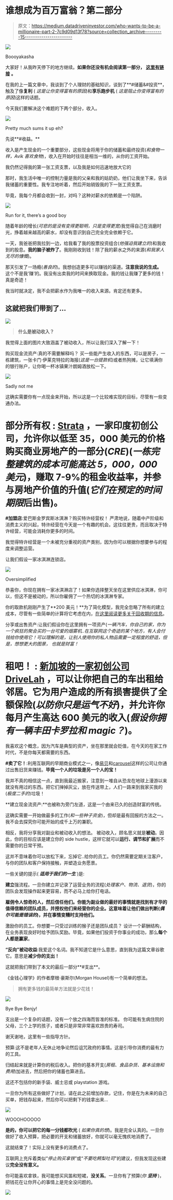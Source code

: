 # 谁想成为百万富翁？第二部分

> 原文：<https://medium.datadriveninvestor.com/who-wants-to-be-a-millionaire-part-2-7c9d09d13f78?source=collection_archive---------15----------------------->

![](img/3f7613b98fe8264015689a46f13ebd4b.png)

Boooyakasha

大家好！从我昨天停下的地方继续。**如果你还没有机会阅读第一部分，** [**这里有链接**](https://medium.com/datadriveninvestor/who-wants-to-be-a-millionaire-part-1-db332d95876b) **。**

在我的上一篇文章中，我谈到了个人理财的基础知识，谈到了**#储蓄&#投资**，触及了像**复利** ( *这是让你变得富有的原因*)和**享乐跑步机** ( *这是阻止你变得富有的原因*)这样的话题。

今天我们要解决这个难题的下两个部分，收入。

![](img/8b2c08bce527b9525a2b300c14e67d6f.png)

Pretty much sums it up eh?

先说**#收益。**

收入是产生现金的一个重要部分，这些现金将用于你的储蓄和最终投资(*和食物一样，Avik 喜欢食物*)，收入在开始时往往是相当一维的，从你的工资开始。

我仍然记得我的第一张工资支票，以及我是如何迅速地放大它的

那时，我生活中唯一的控制力量是我的父亲和我的姑奶奶，他们让我坐下来，告诉我储蓄的重要性。我专注地听着，然后开始销毁我的下一张工资支票。

毕竟，我每个月都会收到一封，对吗？这种对薪水的依赖是一个陷阱。

![](img/ad02d297b7fffe01c0ccfa16d547ebdb.png)

Run for it, there’s a good boy

随着年龄的增长(*可悲的是没有变得更聪明，只是变得更宽*)我觉得自己在消磨时光，挣着越来越高的薪水，却没有意识到自己完全完全依赖于它。

一天，我爸爸把我拉到一边，给我看了我的股票投资组合(*他强迫我建立的*)和我收到的股息。**我的脑子被炸了**。我刚刚收到钱！除了我的薪水之外的来源(*和我家人无尽的慷慨*)。

那天引发了一场瘾(*善良的*)。我想创造更多可以赚钱的渠道。**注意我说的生成。** 这个不是我‘赚’的。我没有出卖我的时间来换取现金。我的钱让我赚了更多的钱！真是奇迹！

我当时就决定，我不会把薪水作为我唯一的收入来源。肯定还有更多。

## 这就把我们带到了…

![](img/448280db760738706572b12a3da31e53.png)

> **什么是被动收入？**

我觉得上面的图片大致涵盖了被动收入，所以让我们深入了解一下！

购买现金流资产:真的不需要解释吗？
买一些能产生收入的东西，可以是房子，一栋建筑，一张卡门·伊莱克特拉的海报(*这是一台提款机*)或者热狗摊，让它填满你的银行账户，让你喝一杯冰镇果汁朗姆酒放松一下。

![](img/c35272f03fabe0852732ec703357e7bb.png)

Sadly not me

这确实需要你有一点现金来开始，所以这是一个比较难实现的目标，尽管有一些变通办法。

# **部分所有权** : [Strata](https://strataprop.com/) ，一家印度初创公司，允许你以低至 35，000 美元的价格购买商业房地产的一部分(*CRE*)(*一栋完整建筑的成本可能高达 5，000，000 美元*)，赚取 7-9%的租金收益率，并参与房地产价值的升值(*它们在预定的时间期限*后出售)。

**#加盟店**:爱巴斯金罗宾斯冰淇淋？购买特许经营权！
严肃地说，随着中产阶级和消费主义的兴起，特许经营在今天是一个有趣的机会。这往往更贵，而且取决于特许经营，可能会消耗你更多的时间。

我觉得特许经营是一个未被充分重视的资产类别，因为你可以根据你想要参与的程度来调整运营。

让我们假设一家冰淇淋连锁店。

![](img/1691ed81b4922bfc94d69a359ebd2ae0.png)

Oversimplified

恭喜你，你现在拥有一家冰淇淋店了！如果你选择整天坐在这里供应冰淇淋，你可以，但这不是被动的，所以你雇佣了一个热切的冰淇淋专家。

你的取款机刚刚产生了**200 美元！**为了简化模型，我完全忽略了所有的建立成本，尽管有一些简单的计算将它考虑在内，[在这里阅读更多关于回收期的信息](https://www.investopedia.com/terms/p/paybackperiod.asp)。

分享或出售资产:让我们假设你在这里拥有一项资产(*一辆汽车，你自己的家，你为一个疯狂的聚会买的一台可爱的烟雾机..在互联网这个奇迹的某个地方，有人会付钱给你使用它！可以理解的是，让别人使用你的私人物品需要一定程度的舒适，但是，想想更大的图景，
也就是财富！*

# **租吧！** : [新加坡的一家初创公司 DriveLah](https://www.drivelah.sg/?gclid=Cj0KCQiAvbiBBhD-ARIsAGM48byuA85IdpEuSEt7po34jryYMUW9kUUwQ8QyIP8pOrmJDyNzlftyfL8aAmI6EALw_wcB&gclid=Cj0KCQiAvbiBBhD-ARIsAGM48byuA85IdpEuSEt7po34jryYMUW9kUUwQ8QyIP8pOrmJDyNzlftyfL8aAmI6EALw_wcB) ，可以让你把自己的车出租给邻居。它为用户造成的所有损害提供了全额保险(*以防你只是运气不好*)，并允许你每月产生高达 600 美元的收入(*假设你拥有一辆丰田卡罗拉和 magic？*)。

我喜欢这个概念，因为汽车是典型的资产，坐在那里就会贬值，在今天的在家工作时代，不是你每天都需要的东西。

**#卖了它！**:利用互联网的早期商业模式之一，像[易贝](https://en.wikipedia.org/wiki/EBay)和[carousel](https://en.wikipedia.org/wiki/Carousell_(company))这样的公司让你通过出售旧货来赚钱。**毕竟一个人的垃圾是另一个人的宝！**

我并不真的相信这一点，直到我最近搬家，注意到一堆自从恐龙在地球上漫游以来就没有用过的东西。把它们掸掉灰尘，放在传送带上，人们一路来到我家买我的(*极度二手的*)垃圾！

**建立现金流资产:**也被称为旁门左道，这是一个由来已久的创造财富的传统。

这确实需要一开始做最多的工作(*和一些种子资金*)，但却是最有回报的方法之一。我不会去探究你可能开始的成千上万的兼职。

相反，我将分享我对副业和被动收入的想法。
被动收入，顾名思义就是**被动**。因此，你的目标应该是建立你的 side hustle，这样它就可以**运行、调节和扩展**而不需要你的日常干预。

这并不意味着你可以放松下来，忘掉它..给你的员工。你仍然需要定期关注客户，与你的团队和客户保持接触，并塑造业务愿景。

一些关键的提示( ***适用于我们的一生*** )是:

**建立**强流程。一旦你建立并记录了运营业务的流程(*处理客户、物流、退货*)，你的团队会发现操作起来更容易，而不必马上给你打电话。

**雇佣令人惊奇的人，然后信任他们。你能为副业做的最好的事情就是找到有才华的值得信赖的团队成员，并授权他们来经营你的企业。这意味着让他们做出判断(*偶尔可能是错误的*)，并在事情变糟时支持他们。**

激励你的员工。你想要一只受过训练的猴子还是团队成员？
设计一个薪酬结构，在业务表现良好时给予团队奖励。毕竟，如果他们投资于你事业的成功，那么**每个人都是赢家**。

**“反向”被动收益**:我爱这个名词。我不知道它是什么意思，直到我为这篇文章谷歌它。意思是**减少你的支出！**

这就把我们带到了本文的最后一部分**#支出**。

《金钱心理学》的作者摩根·豪斯尔(Morgan Housel)有一个简单的想法。

> 拥有更多钱的最简单方法就是少花钱！

![](img/8f31ca0cec5a5eae605056c68b0ef383.png)

Bye Bye Benjy!

支出是一个复杂的话题，没有一个放之四海而皆准的标准。
你可能有生病住院的父母，三个上学的孩子，或者只是非常非常喜欢昂贵的寿司。

谢天谢地，这里有一些指导方针。

预算:这不是老年人无休止地争论然后诅咒政府的事情。这是引导你消费的最有力的工具。

归结起来就是计算你的税后收入。把你的基本开支(*房租、食品杂货、基本设施和费用*)加进去，然后把你的储蓄也算进去。

这还不包括你的新手袋、威士忌或 playstation 游戏。

一旦你为所有这些做好了计划，请在此之前增加存款，记住，你是在为未来的自己买单，把钱存起来，然后你可以把剩下的钱拿出来…

![](img/12ee4ffc1569bf163e4a724c57a819e5.png)

WOOOHOOOOO

**是的，你可以把它的每一分钱都吹光** ( *如果你真的想*)。我是完全认真的。一旦你做好了收入预算，把必要的开支和储蓄放好，你就可以毫无愧疚地消费了。

这就结束了！实际上没有更多的消费点了。

互联网上充斥着类似“*停止购买拿铁*”或“*不要吃鳄梨吐司*”的建议，但我发现这些建议**完全没有意义。**

你可能喜欢拿铁，我可能想买风笛和短裙，**没关系**。一旦你有了预算(*你* ***坚持*** )，把钱花在让你开心的事情上是完全没问题的。

![](img/1a3fcd4c53542b469b24d287f69f19ae.png)